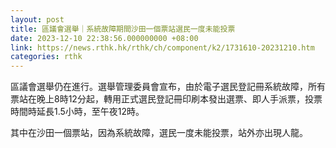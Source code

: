```yaml
---
layout: post
title: 區議會選舉｜系統故障期間沙田一個票站選民一度未能投票
date: 2023-12-10 22:38:56.000000000 +08:00
link: https://news.rthk.hk/rthk/ch/component/k2/1731610-20231210.htm
categories: rthk
---
```


區議會選舉仍在進行。選舉管理委員會宣布，由於電子選民登記冊系統故障，所有票站在晚上8時12分起，轉用正式選民登記冊印刷本發出選票、即人手派票，投票時間時延長1.5小時，至午夜12時。     

其中在沙田一個票站，因為系統故障，選民一度未能投票，站外亦出現人龍。
